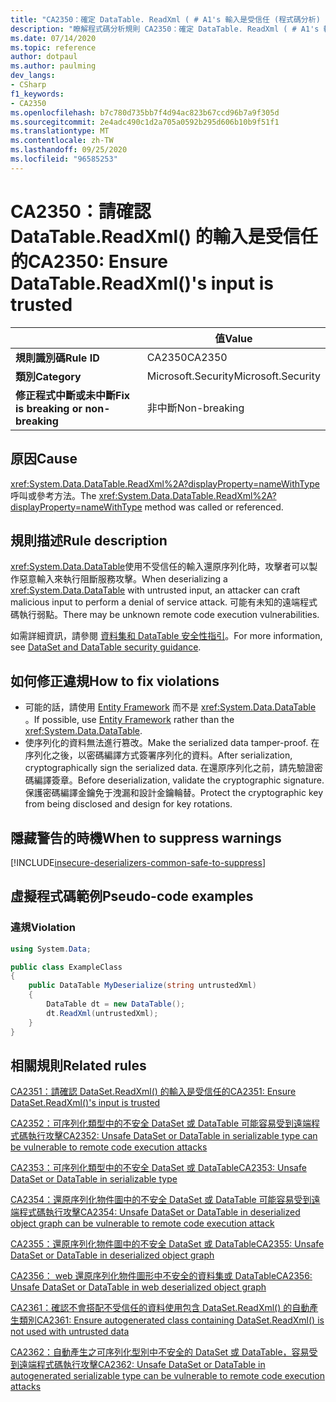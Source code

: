 ```yaml
---
title: "CA2350：確定 DataTable. ReadXml ( # A1's 輸入是受信任 (程式碼分析) "
description: "瞭解程式碼分析規則 CA2350：確定 DataTable. ReadXml ( # A1's 輸入是受信任的"
ms.date: 07/14/2020
ms.topic: reference
author: dotpaul
ms.author: paulming
dev_langs:
- CSharp
f1_keywords:
- CA2350
ms.openlocfilehash: b7c780d735bb7f4d94ac823b67ccd96b7a9f305d
ms.sourcegitcommit: 2e4adc490c1d2a705a0592b295d606b10b9f51f1
ms.translationtype: MT
ms.contentlocale: zh-TW
ms.lasthandoff: 09/25/2020
ms.locfileid: "96585253"
---
```

# <a name="ca2350-ensure-datatablereadxmls-input-is-trusted"></a><span data-ttu-id="920e1-103">CA2350：請確認 DataTable.ReadXml() 的輸入是受信任的</span><span class="sxs-lookup"><span data-stu-id="920e1-103">CA2350: Ensure DataTable.ReadXml()'s input is trusted</span></span>

| | <span data-ttu-id="920e1-104">值</span><span class="sxs-lookup"><span data-stu-id="920e1-104">Value</span></span> |
|-|-|
| <span data-ttu-id="920e1-105">**規則識別碼**</span><span class="sxs-lookup"><span data-stu-id="920e1-105">**Rule ID**</span></span> |<span data-ttu-id="920e1-106">CA2350</span><span class="sxs-lookup"><span data-stu-id="920e1-106">CA2350</span></span>|
| <span data-ttu-id="920e1-107">**類別**</span><span class="sxs-lookup"><span data-stu-id="920e1-107">**Category**</span></span> |<span data-ttu-id="920e1-108">Microsoft.Security</span><span class="sxs-lookup"><span data-stu-id="920e1-108">Microsoft.Security</span></span>|
| <span data-ttu-id="920e1-109">**修正程式中斷或未中斷**</span><span class="sxs-lookup"><span data-stu-id="920e1-109">**Fix is breaking or non-breaking**</span></span> |<span data-ttu-id="920e1-110">非中斷</span><span class="sxs-lookup"><span data-stu-id="920e1-110">Non-breaking</span></span>|

## <a name="cause"></a><span data-ttu-id="920e1-111">原因</span><span class="sxs-lookup"><span data-stu-id="920e1-111">Cause</span></span>

<span data-ttu-id="920e1-112"><xref:System.Data.DataTable.ReadXml%2A?displayProperty=nameWithType>呼叫或參考方法。</span><span class="sxs-lookup"><span data-stu-id="920e1-112">The <xref:System.Data.DataTable.ReadXml%2A?displayProperty=nameWithType> method was called or referenced.</span></span>

## <a name="rule-description"></a><span data-ttu-id="920e1-113">規則描述</span><span class="sxs-lookup"><span data-stu-id="920e1-113">Rule description</span></span>

<span data-ttu-id="920e1-114"><xref:System.Data.DataTable>使用不受信任的輸入還原序列化時，攻擊者可以製作惡意輸入來執行阻斷服務攻擊。</span><span class="sxs-lookup"><span data-stu-id="920e1-114">When deserializing a <xref:System.Data.DataTable> with untrusted input, an attacker can craft malicious input to perform a denial of service attack.</span></span> <span data-ttu-id="920e1-115">可能有未知的遠端程式碼執行弱點。</span><span class="sxs-lookup"><span data-stu-id="920e1-115">There may be unknown remote code execution vulnerabilities.</span></span>

<span data-ttu-id="920e1-116">如需詳細資訊，請參閱 [資料集和 DataTable 安全性指引](https://go.microsoft.com/fwlink/?linkid=2132227)。</span><span class="sxs-lookup"><span data-stu-id="920e1-116">For more information, see [DataSet and DataTable security guidance](https://go.microsoft.com/fwlink/?linkid=2132227).</span></span>

## <a name="how-to-fix-violations"></a><span data-ttu-id="920e1-117">如何修正違規</span><span class="sxs-lookup"><span data-stu-id="920e1-117">How to fix violations</span></span>

- <span data-ttu-id="920e1-118">可能的話，請使用 [Entity Framework](/ef/) 而不是 <xref:System.Data.DataTable> 。</span><span class="sxs-lookup"><span data-stu-id="920e1-118">If possible, use [Entity Framework](/ef/) rather than the <xref:System.Data.DataTable>.</span></span>
- <span data-ttu-id="920e1-119">使序列化的資料無法進行篡改。</span><span class="sxs-lookup"><span data-stu-id="920e1-119">Make the serialized data tamper-proof.</span></span> <span data-ttu-id="920e1-120">在序列化之後，以密碼編譯方式簽署序列化的資料。</span><span class="sxs-lookup"><span data-stu-id="920e1-120">After serialization, cryptographically sign the serialized data.</span></span> <span data-ttu-id="920e1-121">在還原序列化之前，請先驗證密碼編譯簽章。</span><span class="sxs-lookup"><span data-stu-id="920e1-121">Before deserialization, validate the cryptographic signature.</span></span> <span data-ttu-id="920e1-122">保護密碼編譯金鑰免于洩漏和設計金鑰輪替。</span><span class="sxs-lookup"><span data-stu-id="920e1-122">Protect the cryptographic key from being disclosed and design for key rotations.</span></span>

## <a name="when-to-suppress-warnings"></a><span data-ttu-id="920e1-123">隱藏警告的時機</span><span class="sxs-lookup"><span data-stu-id="920e1-123">When to suppress warnings</span></span>

[!INCLUDE[insecure-deserializers-common-safe-to-suppress](~/includes/code-analysis/insecure-deserializers-common-safe-to-suppress.md)]

## <a name="pseudo-code-examples"></a><span data-ttu-id="920e1-124">虛擬程式碼範例</span><span class="sxs-lookup"><span data-stu-id="920e1-124">Pseudo-code examples</span></span>

### <a name="violation"></a><span data-ttu-id="920e1-125">違規</span><span class="sxs-lookup"><span data-stu-id="920e1-125">Violation</span></span>

```csharp
using System.Data;

public class ExampleClass
{
    public DataTable MyDeserialize(string untrustedXml)
    {
        DataTable dt = new DataTable();
        dt.ReadXml(untrustedXml);
    }
}
```

## <a name="related-rules"></a><span data-ttu-id="920e1-126">相關規則</span><span class="sxs-lookup"><span data-stu-id="920e1-126">Related rules</span></span>

[<span data-ttu-id="920e1-127">CA2351：請確認 DataSet.ReadXml() 的輸入是受信任的</span><span class="sxs-lookup"><span data-stu-id="920e1-127">CA2351: Ensure DataSet.ReadXml()'s input is trusted</span></span>](ca2351.md)

[<span data-ttu-id="920e1-128">CA2352：可序列化類型中的不安全 DataSet 或 DataTable 可能容易受到遠端程式碼執行攻擊</span><span class="sxs-lookup"><span data-stu-id="920e1-128">CA2352: Unsafe DataSet or DataTable in serializable type can be vulnerable to remote code execution attacks</span></span>](ca2352.md)

[<span data-ttu-id="920e1-129">CA2353：可序列化類型中的不安全 DataSet 或 DataTable</span><span class="sxs-lookup"><span data-stu-id="920e1-129">CA2353: Unsafe DataSet or DataTable in serializable type</span></span>](ca2353.md)

[<span data-ttu-id="920e1-130">CA2354：還原序列化物件圖中的不安全 DataSet 或 DataTable 可能容易受到遠端程式碼執行攻擊</span><span class="sxs-lookup"><span data-stu-id="920e1-130">CA2354: Unsafe DataSet or DataTable in deserialized object graph can be vulnerable to remote code execution attack</span></span>](ca2354.md)

[<span data-ttu-id="920e1-131">CA2355：還原序列化物件圖中的不安全 DataSet 或 DataTable</span><span class="sxs-lookup"><span data-stu-id="920e1-131">CA2355: Unsafe DataSet or DataTable in deserialized object graph</span></span>](ca2355.md)

[<span data-ttu-id="920e1-132">CA2356： web 還原序列化物件圖形中不安全的資料集或 DataTable</span><span class="sxs-lookup"><span data-stu-id="920e1-132">CA2356: Unsafe DataSet or DataTable in web deserialized object graph</span></span>](ca2356.md)

[<span data-ttu-id="920e1-133">CA2361：確認不會搭配不受信任的資料使用包含 DataSet.ReadXml() 的自動產生類別</span><span class="sxs-lookup"><span data-stu-id="920e1-133">CA2361: Ensure autogenerated class containing DataSet.ReadXml() is not used with untrusted data</span></span>](ca2361.md)

[<span data-ttu-id="920e1-134">CA2362：自動產生之可序列化型別中不安全的 DataSet 或 DataTable，容易受到遠端程式碼執行攻擊</span><span class="sxs-lookup"><span data-stu-id="920e1-134">CA2362: Unsafe DataSet or DataTable in autogenerated serializable type can be vulnerable to remote code execution attacks</span></span>](ca2362.md)
